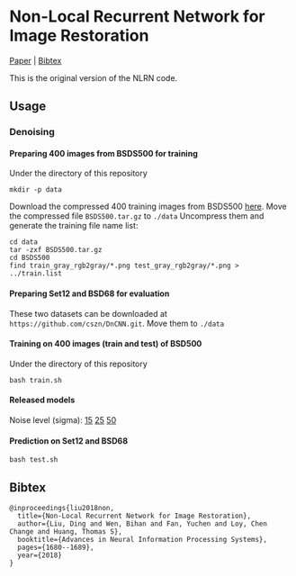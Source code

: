 # Non-Local Recurrent Network for Image Restoration

[Paper](http://papers.nips.cc/paper/7439-non-local-recurrent-network-for-image-restoration.pdf) | [Bibtex](#Bibtex)

This is the original version of the NLRN code.

## Usage
### Denoising
#### Preparing 400 images from BSDS500 for training
Under the directory of this repository
```
mkdir -p data
```
Download the compressed 400 training images from BSDS500 [here](https://drive.google.com/file/d/1vO65GolyMqUNc3_K9h-dHLiWZcZP2g9E/view?usp=sharing). Move the compressed file `BSDS500.tar.gz` to `./data`
Uncompress them and generate the training file name list:
```
cd data
tar -zxf BSDS500.tar.gz
cd BSDS500
find train_gray_rgb2gray/*.png test_gray_rgb2gray/*.png > ../train.list
```
#### Preparing Set12 and BSD68 for evaluation
These two datasets can be downloaded at `https://github.com/cszn/DnCNN.git`. Move them to `./data` 
#### Training on 400 images (train and test) of BSD500
Under the directory of this repository
```
bash train.sh
```
#### Released models
Noise level (sigma): [15](https://drive.google.com/file/d/19SoZaee_7kFzwnLQvY0uR9NbQl0ddSPG/view?usp=sharing) [25](https://drive.google.com/file/d/1uvD4MuaK1DpZugnlybAccjxvVe1O0jFO/view?usp=sharing) [50](https://drive.google.com/file/d/1Q6nLh4dAvDDEfCzWu6C_GUIrn4paKw9W/view?usp=sharing)
#### Prediction on Set12 and BSD68
```
bash test.sh
```
## Bibtex
```
@inproceedings{liu2018non,
  title={Non-Local Recurrent Network for Image Restoration},
  author={Liu, Ding and Wen, Bihan and Fan, Yuchen and Loy, Chen Change and Huang, Thomas S},
  booktitle={Advances in Neural Information Processing Systems},
  pages={1680--1689},
  year={2018}
}
```
